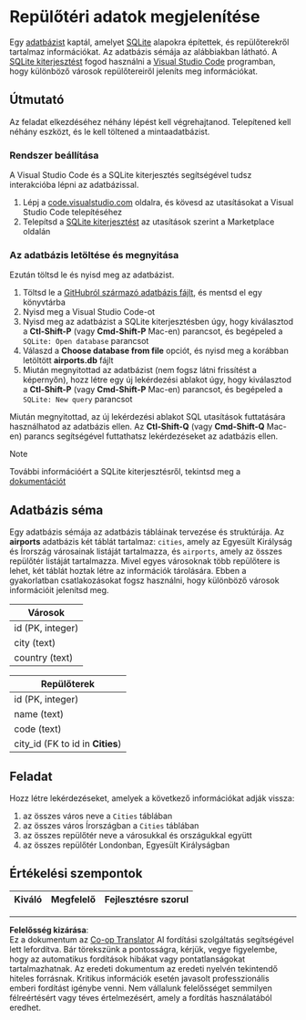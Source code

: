 <!--
CO_OP_TRANSLATOR_METADATA:
{
  "original_hash": "25b37acdfb2452917c1aa2e2ca44317a",
  "translation_date": "2025-10-24T09:57:37+00:00",
  "source_file": "2-Working-With-Data/05-relational-databases/assignment.md",
  "language_code": "hu"
}
-->
# Repülőtéri adatok megjelenítése

Egy [adatbázist](https://raw.githubusercontent.com/Microsoft/Data-Science-For-Beginners/main/2-Working-With-Data/05-relational-databases/airports.db) kaptál, amelyet [SQLite](https://sqlite.org/index.html) alapokra építettek, és repülőterekről tartalmaz információkat. Az adatbázis sémája az alábbiakban látható. A [SQLite kiterjesztést](https://marketplace.visualstudio.com/items?itemName=alexcvzz.vscode-sqlite&WT.mc_id=academic-77958-bethanycheum) fogod használni a [Visual Studio Code](https://code.visualstudio.com?WT.mc_id=academic-77958-bethanycheum) programban, hogy különböző városok repülőtereiről jeleníts meg információkat.

## Útmutató

Az feladat elkezdéséhez néhány lépést kell végrehajtanod. Telepítened kell néhány eszközt, és le kell töltened a mintaadatbázist.

### Rendszer beállítása

A Visual Studio Code és a SQLite kiterjesztés segítségével tudsz interakcióba lépni az adatbázissal.

1. Lépj a [code.visualstudio.com](https://code.visualstudio.com?WT.mc_id=academic-77958-bethanycheum) oldalra, és kövesd az utasításokat a Visual Studio Code telepítéséhez
1. Telepítsd a [SQLite kiterjesztést](https://marketplace.visualstudio.com/items?itemName=alexcvzz.vscode-sqlite&WT.mc_id=academic-77958-bethanycheum) az utasítások szerint a Marketplace oldalán

### Az adatbázis letöltése és megnyitása

Ezután töltsd le és nyisd meg az adatbázist.

1. Töltsd le a [GitHubról származó adatbázis fájlt](https://raw.githubusercontent.com/Microsoft/Data-Science-For-Beginners/main/2-Working-With-Data/05-relational-databases/airports.db), és mentsd el egy könyvtárba
1. Nyisd meg a Visual Studio Code-ot
1. Nyisd meg az adatbázist a SQLite kiterjesztésben úgy, hogy kiválasztod a **Ctl-Shift-P** (vagy **Cmd-Shift-P** Mac-en) parancsot, és begépeled a `SQLite: Open database` parancsot
1. Válaszd a **Choose database from file** opciót, és nyisd meg a korábban letöltött **airports.db** fájlt
1. Miután megnyitottad az adatbázist (nem fogsz látni frissítést a képernyőn), hozz létre egy új lekérdezési ablakot úgy, hogy kiválasztod a **Ctl-Shift-P** (vagy **Cmd-Shift-P** Mac-en) parancsot, és begépeled a `SQLite: New query` parancsot

Miután megnyitottad, az új lekérdezési ablakot SQL utasítások futtatására használhatod az adatbázis ellen. Az **Ctl-Shift-Q** (vagy **Cmd-Shift-Q** Mac-en) parancs segítségével futtathatsz lekérdezéseket az adatbázis ellen.

> [!NOTE] 
> További információért a SQLite kiterjesztésről, tekintsd meg a [dokumentációt](https://marketplace.visualstudio.com/items?itemName=alexcvzz.vscode-sqlite&WT.mc_id=academic-77958-bethanycheum)

## Adatbázis séma

Egy adatbázis sémája az adatbázis tábláinak tervezése és struktúrája. Az **airports** adatbázis két táblát tartalmaz: `cities`, amely az Egyesült Királyság és Írország városainak listáját tartalmazza, és `airports`, amely az összes repülőtér listáját tartalmazza. Mivel egyes városoknak több repülőtere is lehet, két táblát hoztak létre az információk tárolására. Ebben a gyakorlatban csatlakozásokat fogsz használni, hogy különböző városok információit jelenítsd meg.

| Városok          |
| ---------------- |
| id (PK, integer) |
| city (text)      |
| country (text)   |

| Repülőterek                      |
| -------------------------------- |
| id (PK, integer)                 |
| name (text)                      |
| code (text)                      |
| city_id (FK to id in **Cities**) |

## Feladat

Hozz létre lekérdezéseket, amelyek a következő információkat adják vissza:

1. az összes város neve a `Cities` táblában
1. az összes város Írországban a `Cities` táblában
1. az összes repülőtér neve a városukkal és országukkal együtt
1. az összes repülőtér Londonban, Egyesült Királyságban

## Értékelési szempontok

| Kiváló       | Megfelelő    | Fejlesztésre szorul |
| ------------ | ------------ | ------------------- |

---

**Felelősség kizárása**:  
Ez a dokumentum az [Co-op Translator](https://github.com/Azure/co-op-translator) AI fordítási szolgáltatás segítségével lett lefordítva. Bár törekszünk a pontosságra, kérjük, vegye figyelembe, hogy az automatikus fordítások hibákat vagy pontatlanságokat tartalmazhatnak. Az eredeti dokumentum az eredeti nyelvén tekintendő hiteles forrásnak. Kritikus információk esetén javasolt professzionális emberi fordítást igénybe venni. Nem vállalunk felelősséget semmilyen félreértésért vagy téves értelmezésért, amely a fordítás használatából eredhet.